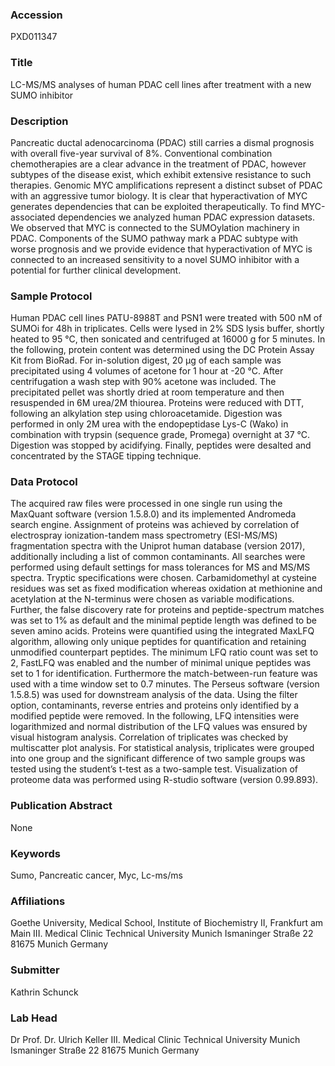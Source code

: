 ### Accession
PXD011347

### Title
LC-MS/MS analyses of human PDAC cell lines after treatment with a new SUMO inhibitor

### Description
Pancreatic ductal adenocarcinoma (PDAC) still carries a dismal prognosis with overall five-year survival of 8%. Conventional combination chemotherapies are a clear advance in the treatment of PDAC, however subtypes of the disease exist, which exhibit extensive resistance to such therapies. Genomic MYC amplifications represent a distinct subset of PDAC with an aggressive tumor biology. It is clear that hyperactivation of MYC generates dependencies that can be exploited therapeutically. To find MYC-associated dependencies we analyzed human PDAC expression datasets. We observed that MYC is connected to the SUMOylation machinery in PDAC. Components of the SUMO pathway mark a PDAC subtype with worse prognosis and we provide evidence that hyperactivation of MYC is connected to an increased sensitivity to a novel SUMO inhibitor with a potential for further clinical development.

### Sample Protocol
Human PDAC cell lines PATU-8988T and PSN1 were treated with 500 nM of SUMOi for 48h in triplicates. Cells were lysed in 2% SDS lysis buffer, shortly heated to 95 °C, then sonicated and centrifuged at 16000 g for 5 minutes. In the following, protein content was determined using the DC Protein Assay Kit from BioRad. For in-solution digest, 20 µg of each sample was precipitated using 4 volumes of acetone for 1 hour at -20 °C. After centrifugation a wash step with 90% acetone was included. The precipitated pellet was shortly dried at room temperature and then resuspended in 6M urea/2M thiourea. Proteins were reduced with DTT, following an alkylation step using chloroacetamide. Digestion was performed in only 2M urea with the endopeptidase Lys-C (Wako) in combination with trypsin (sequence grade, Promega) overnight at 37 °C. Digestion was stopped by acidifying. Finally, peptides were desalted and concentrated by the STAGE tipping technique.

### Data Protocol
The acquired raw files were processed in one single run using the MaxQuant software (version 1.5.8.0) and its implemented Andromeda search engine. Assignment of proteins was achieved by correlation of electrospray ionization-tandem mass spectrometry (ESI-MS/MS) fragmentation spectra with the Uniprot human database (version 2017), additionally including a list of common contaminants. All searches were performed using default settings for mass tolerances for MS and MS/MS spectra. Tryptic specifications were chosen. Carbamidomethyl at cysteine residues was set as fixed modification whereas oxidation at methionine and acetylation at the N-terminus were chosen as variable modifications. Further, the false discovery rate for proteins and peptide-spectrum matches was set to 1% as default and the minimal peptide length was defined to be seven amino acids. Proteins were quantified using the integrated MaxLFQ algorithm, allowing only unique peptides for quantification and retaining unmodified counterpart peptides. The minimum LFQ ratio count was set to 2, FastLFQ was enabled and the number of minimal unique peptides was set to 1 for identification. Furthermore the match-between-run feature was used with a time window set to 0.7 minutes. The Perseus software (version 1.5.8.5) was used for downstream analysis of the data. Using the filter option, contaminants, reverse entries and proteins only identified by a modified peptide were removed. In the following, LFQ intensities were logarithmized and normal distribution of the LFQ values was ensured by visual histogram analysis. Correlation of triplicates was checked by multiscatter plot analysis. For statistical analysis, triplicates were grouped into one group and the significant difference of two sample groups was tested using the student’s t-test as a two-sample test. Visualization of proteome data was performed using R-studio software (version 0.99.893).

### Publication Abstract
None

### Keywords
Sumo, Pancreatic cancer, Myc, Lc-ms/ms

### Affiliations
Goethe University, Medical School, Institute of Biochemistry II, Frankfurt am Main
III. Medical Clinic Technical University Munich Ismaninger Straße 22 81675 Munich Germany

### Submitter
Kathrin Schunck

### Lab Head
Dr Prof. Dr. Ulrich Keller
III. Medical Clinic Technical University Munich Ismaninger Straße 22 81675 Munich Germany


